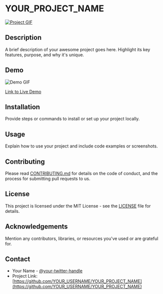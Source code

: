 # YOUR_PROJECT_NAME

[![Project GIF](img:src)](LINK_TO_YOUR_PROJECT)

## Description

A brief description of your awesome project goes here. Highlight its key features, purpose, and why it's unique.

## Demo

![Demo GIF](YOUR_DEMO_GIF_URL)

[Link to Live Demo](LINK_TO_LIVE_DEMO)

## Installation

Provide steps or commands to install or set up your project locally.

## Usage

Explain how to use your project and include code examples or screenshots.

## Contributing

Please read [CONTRIBUTING.md](CONTRIBUTING.md) for details on the code of conduct, and the process for submitting pull requests to us.

## License

This project is licensed under the MIT License - see the [LICENSE](LICENSE) file for details.

## Acknowledgements

Mention any contributors, libraries, or resources you've used or are grateful for.

## Contact

- Your Name - [@your-twitter-handle](https://twitter.com/your-twitter-handle)
- Project Link: [https://github.com/YOUR_USERNAME/YOUR_PROJECT_NAME](https://github.com/YOUR_USERNAME/YOUR_PROJECT_NAME)
